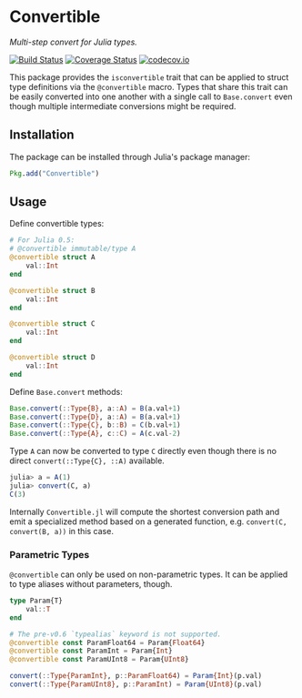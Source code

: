 # Convertible

*Multi-step convert for Julia types.*

[![Build Status][travis-badge]][travis-link] [![Coverage Status][coveralls-badge]][coveralls-link] [![codecov.io][codecov-badge]][codecov-link]

This package provides the `isconvertible` trait that can be applied to struct type definitions via the `@convertible` macro.
Types that share this trait can be easily converted into one another with a single call to `Base.convert` even though multiple intermediate conversions might be required.

## Installation

The package can be installed through Julia's package manager:

```julia
Pkg.add("Convertible")
```

## Usage

Define convertible types:
```julia
# For Julia 0.5:
# @convertible immutable/type A
@convertible struct A
    val::Int
end

@convertible struct B
    val::Int
end

@convertible struct C
    val::Int
end

@convertible struct D
    val::Int
end
```

Define `Base.convert` methods:
```julia
Base.convert(::Type{B}, a::A) = B(a.val+1)
Base.convert(::Type{D}, a::A) = B(a.val+1)
Base.convert(::Type{C}, b::B) = C(b.val+1)
Base.convert(::Type{A}, c::C) = A(c.val-2)
```

Type `A` can now be converted to type `C` directly even though there is no direct `convert(::Type{C}, ::A)` available.
```julia
julia> a = A(1)
julia> convert(C, a)
C(3)
```

Internally `Convertible.jl` will compute the shortest conversion path and emit a specialized method based on a generated function, 
e.g. `convert(C, convert(B, a))` in this case.

### Parametric Types

`@convertible` can only be used on non-parametric types.
It can be applied to type aliases without parameters, though.

```julia
type Param{T}
    val::T
end

# The pre-v0.6 `typealias` keyword is not supported.
@convertible const ParamFloat64 = Param{Float64}
@convertible const ParamInt = Param{Int}
@convertible const ParamUInt8 = Param{UInt8}

convert(::Type{ParamInt}, p::ParamFloat64) = Param{Int}(p.val)
convert(::Type{ParamUInt8}, p::ParamInt) = Param{UInt8}(p.val)
```

[travis-badge]: https://travis-ci.org/helgee/Convertible.jl.svg?branch=master
[travis-link]: https://travis-ci.org/helgee/Convertible.jl
[coveralls-badge]: https://coveralls.io/repos/helgee/Convertible.jl/badge.svg?branch=master&service=github
[coveralls-link]: https://coveralls.io/github/helgee/Convertible.jl?branch=master
[codecov-badge]: http://codecov.io/github/helgee/Convertible.jl/coverage.svg?branch=master
[codecov-link]: http://codecov.io/github/helgee/Convertible.jl?branch=master
